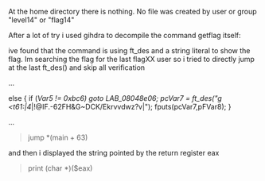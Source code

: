 At the home directory there is nothing.
No file was created by user or group "level14" or "flag14"

After a lot of try i used gihdra to decompile the command getflag itself:

ive found that the command is using ft_des and a string literal to show the flag.
Im searching the flag for the last flagXX user so i tried to directly jump at the last ft_des()
and skip all verification

...

else {
  if (_Var5 != 0xbc6) goto LAB_08048e06;
  pcVar7 = ft_des("g <t61:|4_|!@IF.-62FH&G~DCK/Ekrvvdwz?v|");
  fputs(pcVar7,pFVar8);
}

...

> jump *(main + 63)

and then i displayed the string pointed by the return register eax

> print (char *)($eax)